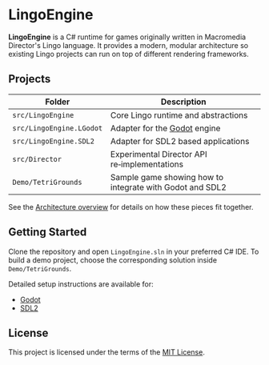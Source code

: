 # LingoEngine

**LingoEngine** is a C# runtime for games originally written in Macromedia Director's Lingo language. It provides a modern, modular architecture so existing Lingo projects can run on top of different rendering frameworks.

## Projects

| Folder | Description |
|-------|------------|
| `src/LingoEngine` | Core Lingo runtime and abstractions |
| `src/LingoEngine.LGodot` | Adapter for the [Godot](https://godotengine.org/) engine |
| `src/LingoEngine.SDL2` | Adapter for SDL2 based applications |
| `src/Director` | Experimental Director API re‑implementations |
| `Demo/TetriGrounds` | Sample game showing how to integrate with Godot and SDL2 |

See the [Architecture overview](docs/Architecture.md) for details on how these pieces fit together.

## Getting Started

Clone the repository and open `LingoEngine.sln` in your preferred C# IDE. To build a demo project, choose the corresponding solution inside `Demo/TetriGrounds`.

Detailed setup instructions are available for:

- [Godot](docs/GodotSetup.md)
- [SDL2](docs/SDLSetup.md)

## License

This project is licensed under the terms of the [MIT License](LICENSE).
